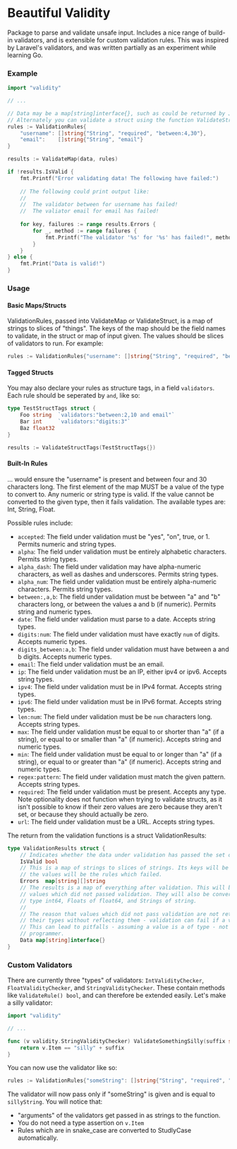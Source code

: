 # Beautiful Validity

Package to parse and validate unsafe input. Includes a nice range of build-in validators, and is extensible for custom validation rules. This was inspired by Laravel's validators, and was written partially as an experiment while learning Go.

### Example

```go
import "validity"

// ...

// Data may be a map[string]interface{}, such as could be returned by JSON decoding.
// Alternately you can validate a struct using the function ValidateStruct
rules := ValidationRules{
    "username": []string{"String", "required", "between:4,30"},
    "email":    []string{"String", "email"}
}

results := ValidateMap(data, rules)

if !results.IsValid {
    fmt.Printf("Error validating data! The following have failed:")
    
    // The following could print output like:
    //
    //  The validator between for username has failed!
    //  The valiator email for email has failed!
    
    for key, failures := range results.Errors {
        for _, method := range failures {
            fmt.Printf("The validator '%s' for '%s' has failed!", method, key);
        }
    }
} else {
    fmt.Print("Data is valid!")
}
```

### Usage

#### Basic Maps/Structs

ValidationRules, passed into ValidateMap or ValidateStruct, is a map of strings to slices of "things". The keys of the map should be the field names to validate, in the struct or map of input given. The values should be slices of validators to run. For example:

```go
rules := ValidationRules{"username": []string{"String", "required", "between: 4, 30"}}
```

#### Tagged Structs

You may also declare your rules as structure tags, in a field `validators`. Each rule should be seperated by ` and `, like so:

```go
type TestStructTags struct {
	Foo string 	`validators:"between:2,10 and email"`
	Bar int		`validators:"digits:3"`
	Baz float32
}

results := ValidateStructTags(TestStructTags{})
```

#### Built-In Rules

... would ensure the "username" is present and between four and 30 characters long. The first element of the map MUST be a value of the type to convert to. Any numeric or string type is valid. If the value cannot be converted to the given type, then it fails validation. The available types are: Int, String, Float.

Possible rules include:
 * `accepted`: The field under validation must be "yes", "on", true, or 1. Permits numeric and string types.
 * `alpha`: The field under validation must be entirely alphabetic characters. Permits string types.
 * `alpha_dash`: The field under validation may have alpha-numeric characters, as well as dashes and underscores. Permits string types.
 * `alpha_num`: The field under validation must be entirely alpha-numeric characters. Permits string types.
 * `between:,a,b`: The field under validation must be between "a" and "b" characters long, or between the values a and b (if numeric). Permits string and numeric types.
 * `date`: The field under validation must parse to a date. Accepts string types.
 * `digits:num`: The field under validation must have exactly `num` of digits. Accepts numeric types.
 * `digits_between:a,b`: The field under validation must have between a and b digits. Accepts numeric types.
 * `email`: The field under validation must be an email.
 * `ip`: The field under validation must be an IP, either ipv4 or ipv6. Accepts string types.
 * `ipv4`: The field under validation must be in IPv4 format. Accepts string types.
 * `ipv6`: The field under validation must be in IPv6 format. Accepts string types.
 * `len:num`: The field under validation must be be `num` characters long. Accepts string types.
 * `max`: The field under validation must be equal to or shorter than "a" (if a string), or equal to or smaller than "a" (if numeric). Accepts string and numeric types.
 * `min`: The field under validation must be equal to or longer than "a" (if a string), or equal to or greater than "a" (if numeric). Accepts string and numeric types.
 * `regex:pattern`: The field under validation must match the given pattern. Accepts string types.
 * `required`: The field under validation must be present. Accepts any type. Note optionality does not function when trying to validate structs, as it isn't possible to know if their zero values are zero because they aren't set, or because they should actually be zero.
 * `url`: The field under validation must be a URL. Accepts string types.
 
The return from the validation functions is a struct ValidationResults:

```go
type ValidationResults struct {
	// Indicates whether the data under validation has passed the set of rules.
	IsValid bool
	// This is a map of strings to slices of strings. Its keys will be any validation fields which had an error, and
	// the values will be the rules which failed.
	Errors  map[string][]string
	// The results is a map of everything after validation. This will be the same data, excluding extraneous values, and
	// values which did not passed validation. They will also be converted to the correct types. Integers will be of
	// type int64, Floats of float64, and Strings of string.
	//
	// The reason that values which did not pass validation are not returned, is because it is not possible to know
	// their types without reflecting them - validation can fail if a value is not able to be converted to a type.
	// This can lead to pitfalls - assuming a value is a of type - not to mention extra work on behalf of the
	// programmer.
	Data map[string]interface{}
}
```

### Custom Validators

There are currently three "types" of validators: `IntValidityChecker`, `FloatValidityChecker`, and `StringValidityChecker`. These contain methods like `ValidateRule() bool`, and can therefore be extended easily. Let's make a silly validator:
 
```go
import "validity"

// ...

func (v validity.StringValidityChecker) ValidateSomethingSilly(suffix string) bool {
    return v.Item == "silly" + suffix
}
```

You can now use the validator like so:

```go
rules := ValidationRules{"someString": []string{"String", "required", "something_silly:String"}}
```

The validator will now pass only if "someString" is given and is equal to `sillyString`. You will notice that:

 * "arguments" of the validators get passed in as strings to the function.
 * You do not need a type assertion on `v.Item`
 * Rules which are in snake\_case are converted to StudlyCase automatically.